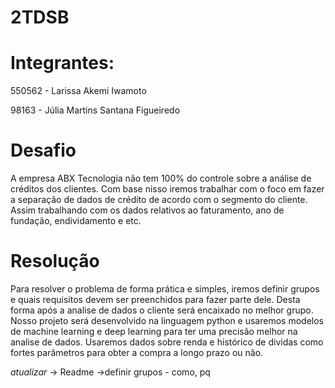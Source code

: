 # 2TDSB
# Integrantes:
550562 - Larissa Akemi Iwamoto

98163 - Júlia Martins Santana Figueiredo

# Desafio
A empresa ABX Tecnologia não tem 100% do controle sobre a análise de créditos dos clientes. Com base nisso iremos trabalhar com o foco em fazer a separação de dados de crédito de acordo com o segmento do cliente. Assim trabalhando com os dados relativos ao faturamento, ano de fundação, endividamento e etc. 

# Resolução
Para resolver o problema de forma prática e simples, iremos definir grupos e quais requisitos devem ser preenchidos para fazer parte dele. Desta forma após a analise de  dados o cliente será encaixado no melhor grupo.
Nosso projeto será desenvolvido na linguagem python e usaremos modelos de machine learning e deep learning para ter uma precisão melhor na analise de dados. Usaremos dados sobre renda e histórico de dividas como fortes parâmetros para obter a compra a longo prazo ou não.

*atualizar* -> Readme ->definir grupos - como, pq
